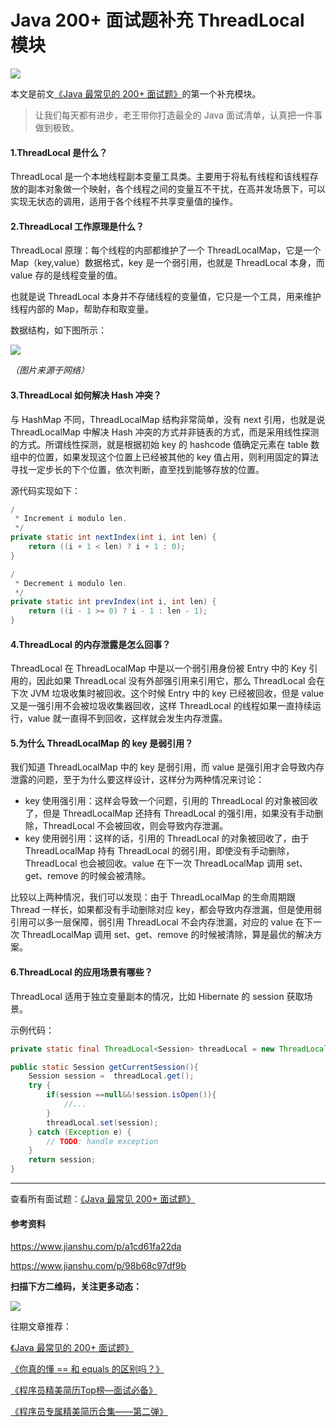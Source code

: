 # Java 200+ 面试题补充 ThreadLocal 模块

![](http://icdn.apigo.cn/blog/threadlocal-02.png)

本文是前文[《Java 最常见的 200+ 面试题》](https://juejin.im/post/5c788d986fb9a049f154e479)的第一个补充模块。

> 让我们每天都有进步，老王带你打造最全的 Java 面试清单，认真把一件事做到极致。

#### 1.ThreadLocal 是什么？

ThreadLocal 是一个本地线程副本变量工具类。主要用于将私有线程和该线程存放的副本对象做一个映射，各个线程之间的变量互不干扰，在高并发场景下，可以实现无状态的调用，适用于各个线程不共享变量值的操作。

#### 2.ThreadLocal 工作原理是什么？

ThreadLocal 原理：每个线程的内部都维护了一个 ThreadLocalMap，它是一个 Map（key,value）数据格式，key 是一个弱引用，也就是 ThreadLocal 本身，而 value 存的是线程变量的值。

也就是说 ThreadLocal 本身并不存储线程的变量值，它只是一个工具，用来维护线程内部的 Map，帮助存和取变量。

数据结构，如下图所示：

![](http://icdn.apigo.cn/blog/threadlocal-01.png)

*（图片来源于网络）*

#### 3.ThreadLocal 如何解决 Hash 冲突？

与 HashMap 不同，ThreadLocalMap 结构非常简单，没有 next 引用，也就是说 ThreadLocalMap 中解决 Hash 冲突的方式并非链表的方式，而是采用线性探测的方式。所谓线性探测，就是根据初始 key 的 hashcode 值确定元素在 table 数组中的位置，如果发现这个位置上已经被其他的 key 值占用，则利用固定的算法寻找一定步长的下个位置，依次判断，直至找到能够存放的位置。

源代码实现如下：

```java
/
 * Increment i modulo len.
 */
private static int nextIndex(int i, int len) {
    return ((i + 1 < len) ? i + 1 : 0);
}

/
 * Decrement i modulo len.
 */
private static int prevIndex(int i, int len) {
    return ((i - 1 >= 0) ? i - 1 : len - 1);
}
```

#### 4.ThreadLocal 的内存泄露是怎么回事？

ThreadLocal 在 ThreadLocalMap 中是以一个弱引用身份被 Entry 中的 Key 引用的，因此如果 ThreadLocal 没有外部强引用来引用它，那么 ThreadLocal 会在下次 JVM 垃圾收集时被回收。这个时候 Entry 中的 key 已经被回收，但是 value 又是一强引用不会被垃圾收集器回收，这样 ThreadLocal 的线程如果一直持续运行，value 就一直得不到回收，这样就会发生内存泄露。

#### 5.为什么 ThreadLocalMap 的 key 是弱引用？

我们知道 ThreadLocalMap 中的 key 是弱引用，而 value 是强引用才会导致内存泄露的问题，至于为什么要这样设计，这样分为两种情况来讨论：

- key 使用强引用：这样会导致一个问题，引用的 ThreadLocal 的对象被回收了，但是 ThreadLocalMap 还持有 ThreadLocal 的强引用，如果没有手动删除，ThreadLocal 不会被回收，则会导致内存泄漏。
- key 使用弱引用：这样的话，引用的 ThreadLocal 的对象被回收了，由于 ThreadLocalMap 持有 ThreadLocal 的弱引用，即使没有手动删除，ThreadLocal 也会被回收。value 在下一次 ThreadLocalMap 调用 set、get、remove 的时候会被清除。

比较以上两种情况，我们可以发现：由于 ThreadLocalMap 的生命周期跟 Thread 一样长，如果都没有手动删除对应 key，都会导致内存泄漏，但是使用弱引用可以多一层保障，弱引用 ThreadLocal 不会内存泄漏，对应的 value 在下一次 ThreadLocalMap 调用 set、get、remove 的时候被清除，算是最优的解决方案。  

#### 6.ThreadLocal 的应用场景有哪些？

ThreadLocal 适用于独立变量副本的情况，比如 Hibernate 的 session 获取场景。

示例代码：

```java
private static final ThreadLocal<Session> threadLocal = new ThreadLocal<Session>();

public static Session getCurrentSession(){
    Session session =  threadLocal.get();
    try {
        if(session ==null&&!session.isOpen()){
            //...
        }
        threadLocal.set(session);
    } catch (Exception e) {
        // TODO: handle exception
    }
    return session;
}
```

------

查看所有面试题：[《Java 最常见 200+ 面试题》](https://juejin.im/post/5c788d986fb9a049f154e479)

#### 参考资料

https://www.jianshu.com/p/a1cd61fa22da

https://www.jianshu.com/p/98b68c97df9b



**扫描下方二维码，关注更多动态：**

![](http://icdn.apigo.cn/myinfo/gognzhonghao.jpg)

往期文章推荐：

[《Java 最常见的 200+ 面试题》](https://juejin.im/post/5c788d986fb9a049f154e479)

[《你真的懂 == 和 equals 的区别吗？》](https://juejin.im/post/5c7ddcd06fb9a04a06059bea)

[《程序员精美简历Top榜—面试必备》](https://juejin.im/post/5c650ac7e51d45783211fd5f)

[《程序员专属精美简历合集——第二弹》](https://juejin.im/post/5c7f227f51882562851b72df)